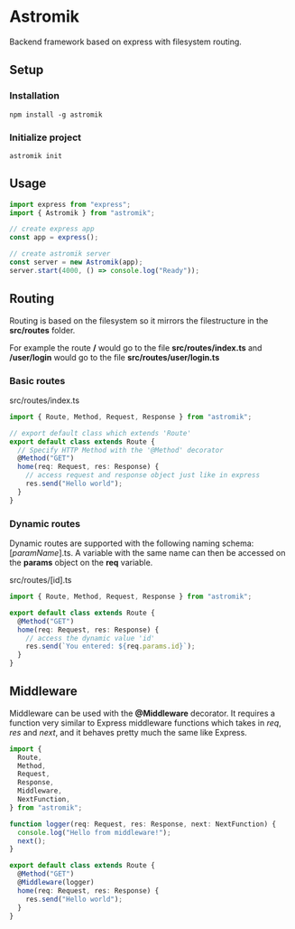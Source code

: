 # Astromik

Backend framework based on express with filesystem routing.

## Setup

### Installation

`npm install -g astromik`

### Initialize project

`astromik init`

## Usage

```ts
import express from "express";
import { Astromik } from "astromik";

// create express app
const app = express();

// create astromik server
const server = new Astromik(app);
server.start(4000, () => console.log("Ready"));
```

## Routing

Routing is based on the filesystem so it mirrors the filestructure in the **src/routes** folder.

For example the route **/** would go to the file **src/routes/index.ts** and **/user/login** would go to the file **src/routes/user/login.ts**

### Basic routes

src/routes/index.ts

```ts
import { Route, Method, Request, Response } from "astromik";

// export default class which extends 'Route'
export default class extends Route {
  // Specify HTTP Method with the '@Method' decorator
  @Method("GET")
  home(req: Request, res: Response) {
    // access request and response object just like in express
    res.send("Hello world");
  }
}
```

### Dynamic routes

Dynamic routes are supported with the following naming schema: [*paramName*].ts.
A variable with the same name can then be accessed on the **params** object on the **req** variable.

src/routes/[id].ts

```ts
import { Route, Method, Request, Response } from "astromik";

export default class extends Route {
  @Method("GET")
  home(req: Request, res: Response) {
    // access the dynamic value 'id'
    res.send(`You entered: ${req.params.id}`);
  }
}
```

## Middleware

Middleware can be used with the **@Middleware** decorator. It requires a function very similar to Express middleware functions which takes in _req_, _res_ and _next_, and it behaves pretty much the same like Express.

```ts
import {
  Route,
  Method,
  Request,
  Response,
  Middleware,
  NextFunction,
} from "astromik";

function logger(req: Request, res: Response, next: NextFunction) {
  console.log("Hello from middleware!");
  next();
}

export default class extends Route {
  @Method("GET")
  @Middleware(logger)
  home(req: Request, res: Response) {
    res.send("Hello world");
  }
}
```
